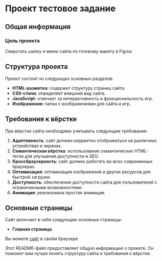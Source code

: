 # Проект тестовое задание

## Общая информация


### Цель проекта
Сверстать шапку и меню сайта по готовому макету в Figma

## Структура проекта

Проект состоит из следующих основных разделов:

- **HTML-разметка**: содержит структуру страниц сайта.
- **CSS-стили**: определяет внешний вид сайта.
- **JavaScript**: отвечает за интерактивность и функциональность игр.
- **Изображения**: папка с изображениями для сайта и игр.

## Требования к вёрстке

При вёрстке сайта необходимо учитывать следующие требования:

1. **Адаптивность**: сайт должен корректно отображаться на различных устройствах и экранах.
2. **Семантическая вёрстка**: использование семантических HTML-тегов для улучшения доступности и SEO.
3. **Кроссбраузерность**: сайт должен работать во всех современных браузерах.
4. **Оптимизация**: оптимизация изображений и других ресурсов для быстрой загрузки.
5. **Доступность**: обеспечение доступности сайта для пользователей с ограниченными возможностями.
6. **Анимация**: реализована простая анимация.

## Основные страницы

Сайт включает в себя следующие основные страницы:

- **Главная страница**.


Вы можете [сайт](https://irinatab.github.io/test-vela/) в своём браузере

Этот README-файл предоставляет общую информацию о проекте. Он поможет вам лучше понять структуру сайта и требования к вёрстке.
